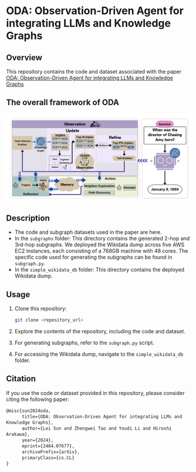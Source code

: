 # ODA: Observation-Driven Agent for integrating LLMs and Knowledge Graphs

## Overview

This repository contains the code and dataset associated with the paper [ODA: Observation-Driven Agent for integrating LLMs and Knowledge Graphs](https://arxiv.org/abs/2404.07677)

## The overall framework of ODA
![The framework of ODA](framework.png)



## Description

- The code and subgraph datasets used in the paper are here.
- In the `subgraphs` folder: This directory contains the generated 2-hop and 3rd-hop subgraphs. We deployed the Wikidata dump across five AWS EC2 instances, each consisting of a 768GB machine with 48 cores. The specific code used for generating the subgraphs can be found in `subgraph.py`.
- In the `simple_wikidata_db` folder: This directory contains the deployed Wikidata dump.

## Usage

1. Clone this repository:

    ```bash
    git clone <repository_url>
    ```

2. Explore the contents of the repository, including the code and dataset.

3. For generating subgraphs, refer to the `subgraph.py` script.

4. For accessing the Wikidata dump, navigate to the `simple_wikidata_db` folder.

## Citation

If you use the code or dataset provided in this repository, please consider citing the following paper:

```
@misc{sun2024oda,
      title={ODA: Observation-Driven Agent for integrating LLMs and Knowledge Graphs}, 
      author={Lei Sun and Zhengwei Tao and Youdi Li and Hiroshi Arakawa},
      year={2024},
      eprint={2404.07677},
      archivePrefix={arXiv},
      primaryClass={cs.CL}
}
```

